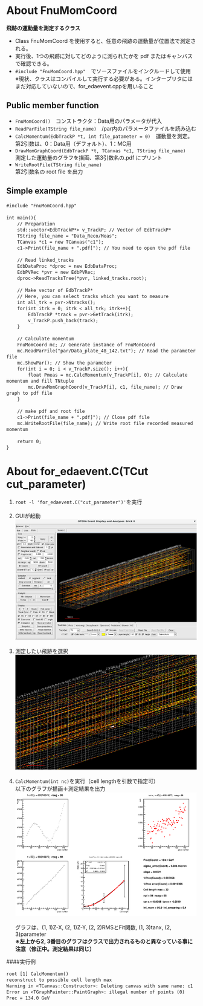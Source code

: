 # About FnuMomCoord
**飛跡の運動量を測定するクラス**<br>
- Class FnuMomCoord を使用すると、任意の飛跡の運動量が位置法で測定される。<br>
- 実行後、1つの飛跡に対してどのように測られたかを pdf またはキャンバスで確認できる。<br>
- `#include "FnuMomCoord.hpp"`　でソースファイルをインクルードして使用<br>
※現状、クラスはコンパイルして実行する必要がある。インタープリタにはまだ対応していないので、for_edaevent.cppを用いること<br>


## Public member function
- `FnuMomCoord()`　コンストラクタ：Data用のパラメータが代入
- `ReadParFile(TString file_name)`　/par内のパラメータファイルを読み込む
- `CalcMomentum(EdbTrackP *t, int file_patameter = 0)`　運動量を測定。第2引数は、0：Data用（デフォルト）、1：MC用
- `DrawMomGraphCoord(EdbTrackP *t, TCanvas *c1, TString file_name)`<br>
測定した運動量のグラフを描画、第3引数名の.pdf にプリント<br>
- `WriteRootFile(TString file_name)`<br>
第2引数名の root file を出力<br>

## Simple example
```
#include "FnuMomCoord.hpp"

int main(){
    // Preparation
    std::vector<EdbTrackP*> v_TrackP; // Vector of EdbTrackP*
    TString file_name = "Data_Reco/Meas";
    TCanvas *c1 = new TCanvas("c1");
    c1->Print(file_name + ".pdf["); // You need to open the pdf file

    // Read linked_tracks
    EdbDataProc *dproc = new EdbDataProc;
    EdbPVRec *pvr = new EdbPVRec;
    dproc->ReadTracksTree(*pvr, linked_tracks.root);

    // Make vector of EdbTrackP*
    // Here, you can select tracks which you want to measure
    int all_trk = pvr->Ntracks();
    for(int itrk = 0; itrk < all_trk; itrk++){
        EdbTrackP *track = pvr->GetTrack(itrk);
        v_TrackP.push_back(track);
    }

    // Calculate momentum
    FnuMomCoord mc; // Generate instance of FnuMonCoord
    mc.ReadParFile("par/Data_plate_48_142.txt"); // Read the parameter file
    mc.ShowPar(); // Show the parameter
    for(int i = 0; i < v_TrackP.size(); i++){
        float Pmeas = mc.CalcMomentum(v_TrackP[i], 0); // Calculate momentum and fill TNtuple
        mc.DrawMomGraphCoord(v_TrackP[i], c1, file_name); // Draw graph to pdf file
    }

    // make pdf and root file
    c1->Print(file_name + ".pdf]"); // Close pdf file
    mc.WriteRootFile(file_name); // Write root file recorded measured momentum

    return 0;
}

```


# About for_edaevent.C(TCut cut_parameter)
1. `root -l 'for_edaevent.C("cut_parameter")'`を実行<br><br>
2. GUIが起動<br>
<img width="500" src=figure/gui.png><br><br>
3. 測定したい飛跡を選択<br>
<img width="500" src=figure/select_track.png><br><br>
4. `CalcMomentum(int nc)`を実行（cell lengthを引数で指定可）<br>
以下のグラフが描画＋測定結果を出力<br>
<img width="500" src=figure/RecoMom.png><br><br>
グラフは、(1, 1)Z-X, (2, 1)Z-Y, (2, 2)RMSとFit関数, (1, 3)tanx, (2, 3)parameter<br>
**※左上から2, 3番目のグラフはクラスで出力されるものと異なっている事に注意（修正中。測定結果は同じ）**<br>

####実行例
```
root [1] CalcMomentum()
reconstruct to possible cell length max
Warning in <TCanvas::Constructor>: Deleting canvas with same name: c1
Error in <TGraphPainter::PaintGraph>: illegal number of points (0)
Prec = 134.0 GeV
```